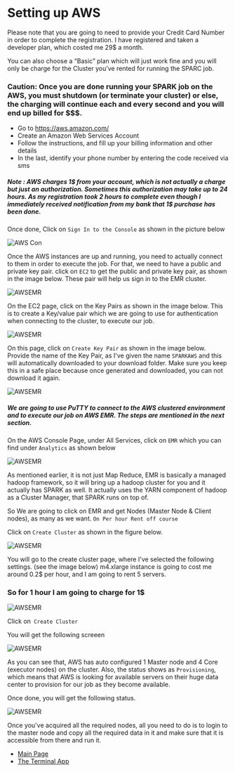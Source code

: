 # Setting up AWS

Please note that you are going to need to provide your Credit Card Number in order to complete the registration. I have registered and taken a developer plan, which costed me 29$ a month. 

You can also choose a “Basic” plan which will just work fine and you will only be charge for the Cluster you’ve rented for running the SPARC job. 

### Caution: Once you are done running your SPARK job on the AWS, you must shutdown (or terminate your cluster) or else, the charging will continue each and every second and you will end up billed for $$$. 

-	Go to https://aws.amazon.com/
-	Create an Amazon Web Services Account
-	Follow the instructions, and fill up your billing information and other details
- In the last, identify your phone number by entering the code received via sms

##### Note : AWS charges 1$ from your account, which is not actually a charge but just an authorization. Sometimes this authorization may take up to 24 hours. As my registration took 2 hours to complete even though I immediately received notification from my bank that 1$ purchase has been done.  

Once done, Click on ```Sign In to the Console``` as shown in the picture below

![AWS Con](/images/sign_in_console.PNG)

Once the AWS instances are up and running, you need to actually connect to them in order to execute the job. For that, we need to have a public and private key pair. click on ```EC2``` to get the public and private key pair, as shown in the image below. These pair will help us sign in to the EMR cluster. 

![AWSEMR](/images/ec_2.PNG)

On the EC2 page, click on the Key Pairs as shown in the image below. This is to create a Key/value pair which we are going to use for authentication when connecting to the cluster, to execute our job. 

![AWSEMR](/images/key_pair.PNG)

On this page, click on ```Create Key Pair``` as shown in the image below. Provide the name of the Key Pair, as I've given the name ```SPARKAWS``` and this will automatically downloaded to your download folder. Make sure you keep this in a safe place because once generated and downloaded, you can not download it again. 

![AWSEMR](/images/pem_file.PNG)

##### We are going to use PuTTY to connect to the AWS clustered environment and to execute our job on AWS EMR. The steps are mentioned in the next section.

On the AWS Console Page, under All Services, click on ```EMR``` which you can find under ```Analytics``` as shown below

![AWSEMR](/images/emr_analytics.png)

As mentioned earlier, it is not just Map Reduce, EMR is basically a managed hadoop framework, so it will bring up a hadoop cluster for you and it actually has SPARK as well. It actually uses the YARN component of hadoop as a Cluster Manager, that SPARK runs on top of. 

So We are going to click on EMR and get Nodes (Master Node & Client nodes), as many as we want. ```On Per hour Rent off course```

Click on ```Create Cluster``` as shown in the figure below.

![AWSEMR](/images/create_cluster.PNG)

You will go to the create cluster page, where I've selected the following settings. (see the image below)
m4.xlarge instance is going to cost me around 0.2$ per hour, and I am going to rent 5 servers.
### So for 1 hour I am going to charge for 1$

![AWSEMR](/images/create_cluster2.PNG)

Click on``` Create Cluster```

You will get the following screeen

![AWSEMR](/images/aws_cluster_struc.png)

As you can see that, AWS has auto configured 1 Master node and 4 Core (executor nodes) on the cluster.
Also, the status shows as ```Provisioning```, which means that AWS is looking for available servers on their huge data center to provision for our job as they become available.

Once done, you will get the following status.

![AWSEMR](/images/cluster_running.PNG)


Once you've acquired all the required nodes, all you need to do is to login to the master node and copy all the required data in it and make sure that it is accessible from there and run it. 



- [Main Page](README.md)
- [The Terminal App](terminal-app.md)
